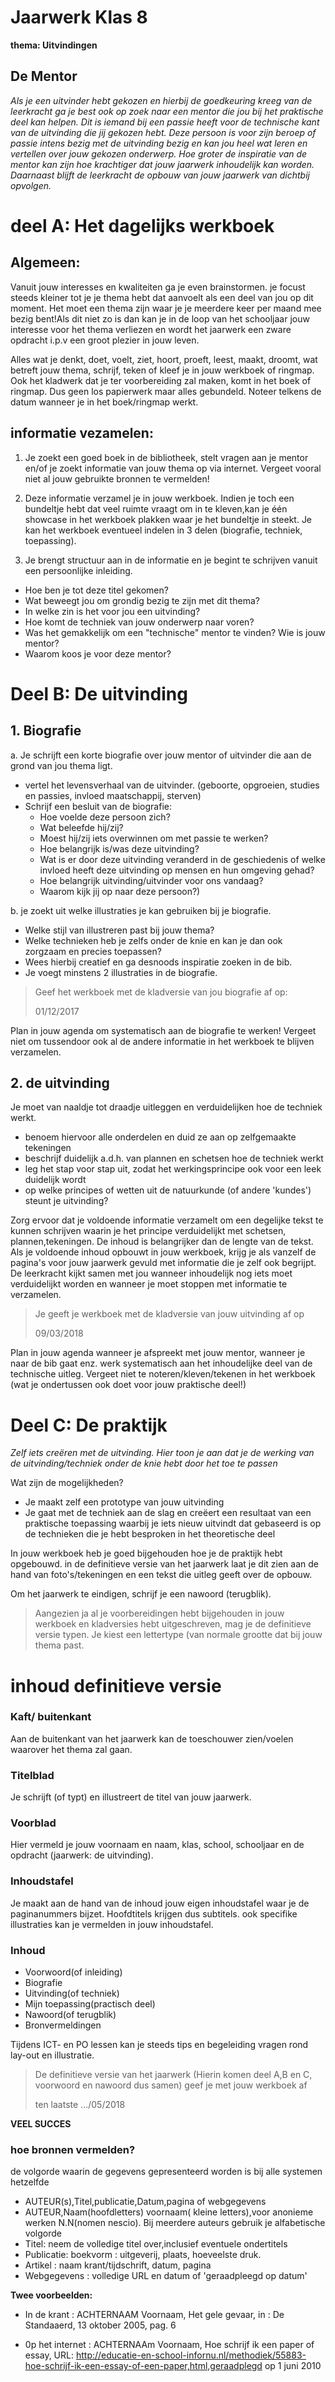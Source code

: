 # Jaarwerk Klas 8

**thema: Uitvindingen**

## De Mentor 
*Als je een uitvinder hebt gekozen en hierbij de goedkeuring kreeg van de leerkracht ga je best ook op zoek naar een mentor die jou bij het praktische deel kan helpen. Dit is iemand bij een passie heeft voor de technische kant van de uitvinding die jij gekozen hebt. Deze persoon is voor zijn beroep of passie intens bezig met de uitvinding bezig en kan jou heel wat leren en vertellen over jouw gekozen onderwerp. Hoe groter de inspiratie van de mentor kan zijn hoe krachtiger dat jouw jaarwerk inhoudelijk kan worden. Daarnaast blijft de leerkracht de opbouw van jouw jaarwerk van dichtbij opvolgen.*


# deel A: Het dagelijks werkboek

## Algemeen:

Vanuit jouw interesses en kwaliteiten ga je even brainstormen. je focust steeds kleiner tot je je thema hebt dat aanvoelt als een deel van jou op dit moment. Het moet een thema zijn waar je je meerdere keer per maand mee bezig bent!Als dit niet zo is  dan kan je in de loop van het schooljaar jouw interesse voor het thema verliezen en wordt het jaarwerk een zware opdracht i.p.v een groot plezier in jouw leven.

Alles wat je denkt, doet, voelt, ziet, hoort, proeft, leest, maakt, droomt, wat betreft jouw thema, schrijf, teken of kleef je in jouw werkboek of ringmap. Ook het kladwerk dat je ter voorbereiding zal maken, komt in het boek of ringmap. Dus geen los papierwerk maar alles gebundeld. Noteer telkens de datum wanneer je in het boek/ringmap werkt.

## informatie vezamelen:

1. Je zoekt een goed boek in de bibliotheek, stelt vragen aan je mentor en/of je zoekt informatie van jouw thema op via internet. Vergeet vooral niet al jouw gebruikte bronnen te vermelden!

2. Deze informatie verzamel je in jouw werkboek. Indien je toch een bundeltje hebt dat veel ruimte vraagt om in te kleven,kan je één showcase in het werkboek plakken waar je het bundeltje in steekt. Je kan het werkboek eventueel indelen in 3 delen (biografie, techniek, toepassing).

3. Je brengt structuur aan in de informatie en je begint te schrijven vanuit een persoonlijke inleiding.
  * Hoe ben je tot deze titel gekomen?
  * Wat beweegt jou om grondig bezig te zijn met dit thema?
  * In welke zin is het voor jou een uitvinding?
  * Hoe komt de techniek van jouw onderwerp naar voren?
  * Was het gemakkelijk om een "technische" mentor te vinden? Wie is jouw mentor? 
  * Waarom koos je voor deze mentor?
  
# Deel B: De uitvinding

## 1. Biografie
a. Je schrijft een korte biografie over jouw mentor of uitvinder die aan de grond van jou thema ligt.
* vertel het levensverhaal van de uitvinder. (geboorte, opgroeien, studies en passies, invloed maatschappij, sterven)
* Schrijf een besluit van de biografie:
  * Hoe voelde deze persoon zich?
  * Wat beleefde hij/zij? 
  * Moest hij/zij iets overwinnen om met passie te werken?
  * Hoe belangrijk is/was deze uitvinding? 
  * Wat is er door deze uitvinding veranderd in de geschiedenis of welke invloed heeft deze uitvinding op mensen en hun omgeving gehad? 
  * Hoe belangrijk uitvinding/uitvinder voor ons vandaag? 
  * Waarom kijk jij op naar deze persoon?)

b. je zoekt uit welke illustraties je kan gebruiken bij je biografie.
* Welke stijl van illustreren past bij jouw thema? 
* Welke technieken heb je zelfs onder de knie en kan je dan ook zorgzaam en precies toepassen? 
* Wees hierbij creatief en ga desnoods inspiratie zoeken in de bib.
* Je voegt minstens 2 illustraties in de biografie.

> Geef het werkboek met de kladversie van jou biografie af op:
> 
> 01/12/2017


Plan in jouw agenda om systematisch aan de biografie te  werken! Vergeet niet om tussendoor ook al de andere informatie in het werkboek te blijven verzamelen.

## 2. de uitvinding

Je moet van naaldje tot draadje uitleggen en verduidelijken hoe de techniek werkt.
* benoem hiervoor alle onderdelen en duid ze aan  op zelfgemaakte tekeningen
* beschrijf duidelijk a.d.h. van  plannen en schetsen hoe de techniek werkt
* leg het stap voor stap uit, zodat het werkingsprincipe ook voor een leek duidelijk wordt
* op welke principes of wetten uit de natuurkunde (of andere 'kundes') steunt je uitvinding?


Zorg ervoor dat je voldoende informatie verzamelt om een degelijke tekst te kunnen schrijven waarin je het principe verduidelijkt met schetsen, plannen,tekeningen. De inhoud is belangrijker dan de lengte van de tekst. Als je voldoende inhoud opbouwt in jouw werkboek, krijg je als vanzelf de pagina's voor jouw jaarwerk gevuld met informatie die je zelf ook begrijpt. De leerkracht kijkt samen met jou wanneer inhoudelijk nog iets moet verduidelijkt worden en wanneer je moet stoppen met informatie te verzamelen.

> Je geeft je werkboek met de kladversie van jouw uitvinding af op
> 
> 09/03/2018

Plan in jouw agenda wanneer je afspreekt met jouw mentor, wanneer je naar de bib gaat enz. werk systematisch aan het inhoudelijke deel van de technische uitleg. Vergeet niet te noteren/kleven/tekenen in het werkboek (wat je ondertussen ook doet voor jouw praktische deel!)


# Deel C: De praktijk
*Zelf iets creëren met de uitvinding. Hier toon je aan dat je de werking van de uitvinding/techniek onder de knie hebt door het toe te passen*

Wat zijn de mogelijkheden?
* Je maakt zelf een prototype van jouw uitvinding
* Je gaat met de techniek aan de slag en creëert een resultaat van een praktische toepassing waarbij je iets nieuw uitvindt dat gebaseerd is op de technieken die je hebt besproken in het theoretische deel


In jouw werkboek heb je goed bijgehouden hoe je de praktijk hebt opgebouwd. in de definitieve versie van het jaarwerk laat je dit zien aan de hand van foto's/tekeningen en een tekst die uitleg geeft over de opbouw.

Om het jaarwerk te eindigen, schrijf je een nawoord (terugblik).

> Aangezien ja al je voorbereidingen hebt bijgehouden in jouw werkboek en kladversies hebt uitgeschreven, mag je de definitieve versie typen. Je kiest een lettertype (van normale grootte dat bij jouw thema past.

# inhoud definitieve versie 

### Kaft/ buitenkant 

Aan de buitenkant van het jaarwerk kan de toeschouwer zien/voelen waarover het thema zal gaan.

### Titelblad

Je schrijft (of typt) en illustreert de titel van jouw jaarwerk.

### Voorblad

Hier vermeld je jouw voornaam en naam, klas, school, schooljaar en de opdracht (jaarwerk: de uitvinding).

### Inhoudstafel

Je maakt aan de hand van de inhoud  jouw eigen inhoudstafel waar je de paginanummers bijzet. Hoofdtitels krijgen dus subtitels. ook specifike illustraties kan je vermelden in jouw inhoudstafel.

### Inhoud

  * Voorwoord(of inleiding)
  * Biografie
  * Uitvinding(of techniek)
  * Mijn toepassing(practisch deel)
  * Nawoord(of terugblik)
  * Bronvermeldingen

Tijdens ICT- en PO lessen kan je steeds tips en begeleiding vragen rond lay-out en illustratie.

> De definitieve versie van het jaarwerk (Hierin komen deel A,B en C, voorwoord en nawoord dus samen) geef je met jouw werkboek af
>
> ten laatste   .../05/2018

**VEEL SUCCES**

### hoe bronnen vermelden?

de volgorde waarin de gegevens gepresenteerd worden is bij alle systemen hetzelfde

 * AUTEUR(s),Titel,publicatie,Datum,pagina of webgegevens
 * AUTEUR,Naam(hoofdletters) voornaam( kleine letters),voor anonieme werken N.N(nomen nescio). Bij meerdere auteurs gebruik je alfabetische volgorde 
 * Titel: neem de volledige titel over,inclusief eventuele ondertitels
 * Publicatie: boekvorm : uitgeverij, plaats, hoeveelste druk.
 * Artikel : naam krant/tijdschrift, datum, pagina
 * Webgegevens : volledige URL en datum of 'geraadpleegd op datum'

**Twee voorbeelden:**

* In de krant : ACHTERNAAM Voornaam, Het gele gevaar, in : De Standaaerd, 13 oktober 2005, pag. 6

* 0p het internet : ACHTERNAAm Voornaam, Hoe schrijf ik een paper of essay, URL: http://educatie-en-school-infornu.nl/methodiek/55883-hoe-schrijf-ik-een-essay-of-een-paper,html,geraadplegd op 1 juni 2010












